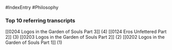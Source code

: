#IndexEntry #Philosophy

### Top 10 referring transcripts
[[0204 Logos in the Garden of Souls Part 3]] (4)
[[0124 Eros Unfettered Part 2]] (3)
[[0203 Logos in the Garden of Souls Part 2]] (2)
[[0202 Logos in the Garden of Souls Part 1]] (1)

